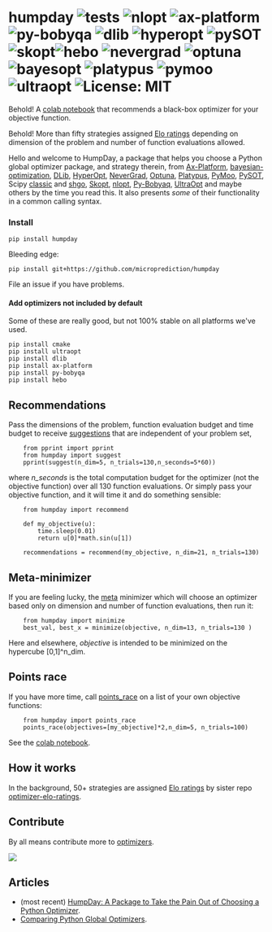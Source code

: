 # humpday ![tests](https://github.com/microprediction/humpday/workflows/tests/badge.svg) ![nlopt](https://github.com/microprediction/humpday/workflows/test-nlopt/badge.svg) ![ax-platform](https://github.com/microprediction/humpday/workflows/test-ax/badge.svg) ![py-bobyqa](https://github.com/microprediction/humpday/workflows/test-bobyqa/badge.svg) ![dlib](https://github.com/microprediction/humpday/workflows/test-dlib/badge.svg) ![hyperopt](https://github.com/microprediction/humpday/workflows/test-hyperopt/badge.svg) ![pySOT](https://github.com/microprediction/humpday/workflows/test-pySOT/badge.svg) ![skopt](https://github.com/microprediction/humpday/workflows/test-skopt/badge.svg)![hebo](https://github.com/microprediction/humpday/workflows/test-hebo/badge.svg) ![nevergrad](https://github.com/microprediction/humpday/workflows/test-nevergrad/badge.svg) ![optuna](https://github.com/microprediction/humpday/workflows/test-optuna/badge.svg) ![bayesopt](https://github.com/microprediction/humpday/workflows/test-bayesopt/badge.svg) ![platypus](https://github.com/microprediction/humpday/workflows/test-platypus/badge.svg) ![pymoo](https://github.com/microprediction/humpday/workflows/test-pymoo/badge.svg) ![ultraopt](https://github.com/microprediction/humpday/workflows/test-ultraopt/badge.svg) ![License: MIT](https://img.shields.io/badge/License-MIT-yellow.svg)

Behold! A [colab notebook](https://github.com/microprediction/humpday/blob/main/black_box_optimization_package_recommender.ipynb) that recommends a black-box optimizer for your objective function. 

Behold! More than fifty strategies assigned [Elo ratings](https://github.com/microprediction/optimizer-elo-ratings/tree/main/results/leaderboards) depending on dimension of the problem and number of function evaluations allowed. 

Hello and welcome to HumpDay, a package that helps you choose a Python global optimizer package, and strategy therein, from [Ax-Platform](https://github.com/microprediction/humpday/blob/main/humpday/optimizers/axcube.py), [bayesian-optimization](https://github.com/microprediction/humpday/blob/main/humpday/optimizers/bayesoptcube.py), [DLib](https://github.com/microprediction/humpday/blob/main/humpday/optimizers/dlibcube.py), [HyperOpt](https://github.com/microprediction/humpday/blob/main/humpday/optimizers/hyperoptcube.py), [NeverGrad](https://github.com/microprediction/humpday/blob/main/humpday/optimizers/nevergradcube.py), [Optuna](https://github.com/microprediction/humpday/blob/main/humpday/optimizers/optunacube.py), [Platypus](https://github.com/microprediction/humpday/blob/main/humpday/optimizers/platypuscube.py), [PyMoo](https://github.com/microprediction/humpday/blob/main/humpday/optimizers/pymoocube.py), [PySOT](https://github.com/microprediction/humpday/blob/main/humpday/optimizers/pysotcube.py), Scipy [classic](https://github.com/microprediction/humpday/blob/main/humpday/optimizers/scipycube.py) and [shgo](https://github.com/microprediction/humpday/blob/main/humpday/optimizers/shgocube.py), [Skopt](https://github.com/microprediction/humpday/blob/main/humpday/optimizers/skoptcube.py),
[nlopt](https://github.com/microprediction/humpday/blob/main/humpday/optimizers/nloptcube.py), [Py-Bobyaq](https://github.com/microprediction/humpday/blob/main/humpday/optimizers/bobyqacube.py), 
[UltraOpt](https://github.com/microprediction/humpday/blob/main/humpday/optimizers/ultraoptcube.py) and maybe others by the time you read this. It also presents *some* of their functionality in a common calling syntax.  
 
 
### Install

    pip install humpday
    
Bleeding edge:

    pip install git+https://github.com/microprediction/humpday
  
File an issue if you have problems. 

#### Add optimizers not included by default

Some of these are really good, but not 100% stable on all platforms we've used. 

    pip install cmake
    pip install ultraopt
    pip install dlib 
    pip install ax-platform
    pip install py-bobyqa
    pip install hebo

## Recommendations

Pass the dimensions of the problem, function evaluation budget and
 time budget to receive [suggestions](https://github.com/microprediction/humpday/blob/main/humpday/comparison/suggestions.py) that are independent of your problem set,
 
        from pprint import pprint 
        from humpday import suggest
        pprint(suggest(n_dim=5, n_trials=130,n_seconds=5*60))
        
where *n_seconds* is the total computation budget for the optimizer (not the objective function) over all 130 function evaluations. Or simply pass your objective function, and it will time it and do something sensible:
     
        from humpday import recommend
    
        def my_objective(u):
            time.sleep(0.01)
            return u[0]*math.sin(u[1])

        recommendations = recommend(my_objective, n_dim=21, n_trials=130)

## Meta-minimizer

If you are feeling lucky, the [meta](https://github.com/microprediction/humpday/blob/main/humpday/optimizers/meta.py) minimizer which will
 choose an optimizer based only on dimension and number of function evaluations, then run it:   

        from humpday import minimize
        best_val, best_x = minimize(objective, n_dim=13, n_trials=130 )
        
Here and elsewhere, *objective* is intended to be minimized on the hypercube [0,1]^n_dim.  

## Points race
        
If you have more time, call [points_race](https://github.com/microprediction/humpday/blob/main/humpday/comparison/odious.py) on a list of your own objective functions:

        from humpday import points_race
        points_race(objectives=[my_objective]*2,n_dim=5, n_trials=100)
        
See the [colab notebook](https://github.com/microprediction/humpday/blob/main/black_box_optimization_package_recommender.ipynb).

## How it works 

In the background, 50+ strategies are assigned [Elo ratings](https://github.com/microprediction/optimizer-elo-ratings/tree/main/results/leaderboards) by sister repo [optimizer-elo-ratings](https://github.com/microprediction/optimizer-elo-ratings).

## Contribute

By all means contribute more to [optimizers](https://github.com/microprediction/humpday/tree/main/humpday/optimizers). 



![](https://i.imgur.com/FCiSrMQ.png)
 

    
## Articles 

- (most recent) [HumpDay: A Package to Take the Pain Out of Choosing a Python Optimizer](https://www.microprediction.com/blog/humpday). 
- [Comparing Python Global Optimizers](https://www.microprediction.com/blog/optimize).

